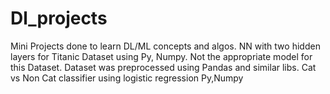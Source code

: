 # Dl_projects
Mini Projects done to learn DL/ML concepts and algos.
NN with two hidden layers for Titanic Dataset using Py, Numpy.
Not the appropriate  model for this Dataset.
Dataset was preprocessed using Pandas and similar libs.
Cat vs Non Cat classifier using logistic regression Py,Numpy
